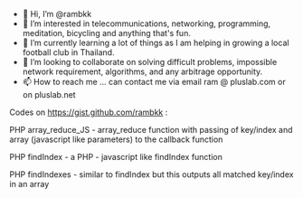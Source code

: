- 👋 Hi, I’m @rambkk
- 👀 I’m interested in telecommunications, networking, programming, meditation, bicycling and anything that's fun.
- 🌱 I’m currently learning a lot of things as I am helping in growing a local football club in Thailand.
- 💞️ I’m looking to collaborate on solving difficult problems, impossible network requirement, algorithms, and any arbitrage opportunity.
- 📫 How to reach me ... can contact me via email ram @ pluslab.com or on pluslab.net


Codes on https://gist.github.com/rambkk :


PHP array_reduce_JS - array_reduce function with passing of key/index and array (javascript like parameters) to the callback function

PHP findIndex - a PHP - javascript like findIndex function

PHP findIndexes - similar to findIndex but this outputs all matched key/index in an array


<!---
rambkk/rambkk is a ✨ special ✨ repository because its ..... yes, it just is.
--->
